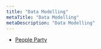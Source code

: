 ```yaml
---
title: "Data Modelling"
metaTitle: "Data Modelling"
metaDescription: "Data Modelling"
---
```


- [People Party](/coding/data-modelling/people-party)
